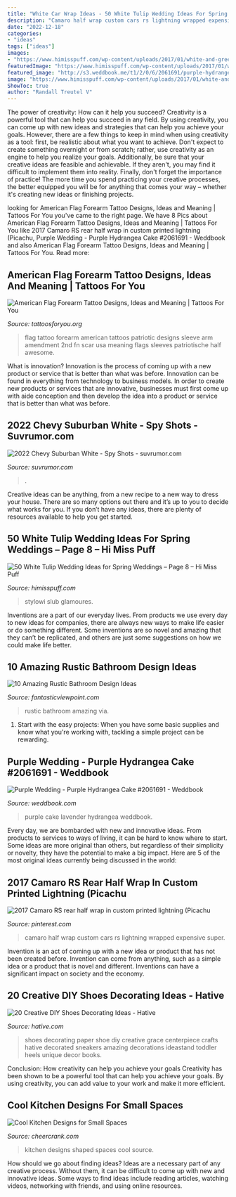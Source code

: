```yaml
---
title: "White Car Wrap Ideas - 50 White Tulip Wedding Ideas For Spring Weddings – Page 8 – Hi Miss Puff"
description: "Camaro half wrap custom cars rs lightning wrapped expensive super"
date: "2022-12-18"
categories:
- "ideas"
tags: ["ideas"]
images:
- "https://www.himisspuff.com/wp-content/uploads/2017/01/white-and-green-tulip-wedding-centerpiece.jpg"
featuredImage: "https://www.himisspuff.com/wp-content/uploads/2017/01/white-and-green-tulip-wedding-centerpiece.jpg"
featured_image: "http://s3.weddbook.me/t1/2/0/6/2061691/purple-hydrangea-cake-wedding-purple-lavender-pinterest.jpg"
image: "https://www.himisspuff.com/wp-content/uploads/2017/01/white-and-green-tulip-wedding-centerpiece.jpg"
ShowToc: true
author: "Randall Treutel V"
---
```



The power of creativity: How can it help you succeed?
Creativity is a powerful tool that can help you succeed in any field. By using creativity, you can come up with new ideas and strategies that can help you achieve your goals. However, there are a few things to keep in mind when using creativity as a tool: first, be realistic about what you want to achieve. Don't expect to create something overnight or from scratch; rather, use creativity as an engine to help you realize your goals. Additionally, be sure that your creative ideas are feasible and achievable. If they aren't, you may find it difficult to implement them into reality. Finally, don't forget the importance of practice! The more time you spend practicing your creative processes, the better equipped you will be for anything that comes your way – whether it's creating new ideas or finishing projects.

	

		
looking for American Flag Forearm Tattoo Designs, Ideas and Meaning | Tattoos For You you've came to the right page. We have 8 Pics about American Flag Forearm Tattoo Designs, Ideas and Meaning | Tattoos For You like 2017 Camaro RS rear half wrap in custom printed lightning (Picachu, Purple Wedding - Purple Hydrangea Cake #2061691 - Weddbook and also American Flag Forearm Tattoo Designs, Ideas and Meaning | Tattoos For You. Read more:
		
    
## American Flag Forearm Tattoo Designs, Ideas And Meaning | Tattoos For You

<img loading=lazy src="https://www.tattoosforyou.org/wp-content/uploads/2017/10/Pictures-of-American-Flag-Forearm-Tattoo.jpg" onerror="this.onerror=null;this.src='https://tse4.mm.bing.net/th?id=OIP.85-yr4zZC7MYCfKJ2N1JdgHaFj&amp;pid=15.1';" alt="American Flag Forearm Tattoo Designs, Ideas and Meaning | Tattoos For You">

_Source: tattoosforyou.org_

>flag tattoo forearm american tattoos patriotic designs sleeve arm amendment 2nd fn scar usa meaning flags sleeves patriotische half awesome. 

	

What is innovation?
Innovation is the process of coming up with a new product or service that is better than what was before. Innovation can be found in everything from technology to business models. In order to create new products or services that are innovative, businesses must first come up with aide conception and then develop the idea into a product or service that is better than what was before.

    
## 2022 Chevy Suburban White - Spy Shots - Suvrumor.com

<img loading=lazy src="https://www.suvrumor.com/wp-content/uploads/2021/06/2022-chevy-suburban-white.jpg" onerror="this.onerror=null;this.src='https://tse2.mm.bing.net/th?id=OIP.AJOjG14VYpnK6fnnxvV4OwHaEI&amp;pid=15.1';" alt="2022 Chevy Suburban White - Spy Shots - suvrumor.com">

_Source: suvrumor.com_

>. 

	

Creative ideas can be anything, from a new recipe to a new way to dress your house. There are so many options out there and it’s up to you to decide what works for you. If you don’t have any ideas, there are plenty of resources available to help you get started.

    
## 50 White Tulip Wedding Ideas For Spring Weddings – Page 8 – Hi Miss Puff

<img loading=lazy src="https://www.himisspuff.com/wp-content/uploads/2017/01/white-and-green-tulip-wedding-centerpiece.jpg" onerror="this.onerror=null;this.src='https://tse3.mm.bing.net/th?id=OIP.PAwtV8Ox6Kv__6c21REARQHaLH&amp;pid=15.1';" alt="50 White Tulip Wedding Ideas for Spring Weddings – Page 8 – Hi Miss Puff">

_Source: himisspuff.com_

>stylowi slub glamoures. 

	

Inventions are a part of our everyday lives. From products we use every day to new ideas for companies, there are always new ways to make life easier or do something different. Some inventions are so novel and amazing that they can’t be replicated, and others are just some suggestions on how we could make life better.

    
## 10 Amazing Rustic Bathroom Design Ideas

<img loading=lazy src="http://www.fantasticviewpoint.com/wp-content/uploads/2016/03/18-1-634x954.jpg" onerror="this.onerror=null;this.src='https://tse3.mm.bing.net/th?id=OIP.J9I5QTCAJ4PWaaonit-3pQHaLJ&amp;pid=15.1';" alt="10 Amazing Rustic Bathroom Design Ideas">

_Source: fantasticviewpoint.com_

>rustic bathroom amazing via. 

	

1. Start with the easy projects: When you have some basic supplies and know what you're working with, tackling a simple project can be rewarding.

    
## Purple Wedding - Purple Hydrangea Cake #2061691 - Weddbook

<img loading=lazy src="http://s3.weddbook.me/t1/2/0/6/2061691/purple-hydrangea-cake-wedding-purple-lavender-pinterest.jpg" onerror="this.onerror=null;this.src='https://tse1.mm.bing.net/th?id=OIP.2zO-p3ODUCUr8lveaiPgJAHaLJ&amp;pid=15.1';" alt="Purple Wedding - Purple Hydrangea Cake #2061691 - Weddbook">

_Source: weddbook.com_

>purple cake lavender hydrangea weddbook. 

	

Every day, we are bombarded with new and innovative ideas. From products to services to ways of living, it can be hard to know where to start. Some ideas are more original than others, but regardless of their simplicity or novelty, they have the potential to make a big impact. Here are 5 of the most original ideas currently being discussed in the world: 

    
## 2017 Camaro RS Rear Half Wrap In Custom Printed Lightning (Picachu

<img loading=lazy src="https://i.pinimg.com/736x/3e/6c/b9/3e6cb9e0bbe6ab06373eb02adc252663.jpg" onerror="this.onerror=null;this.src='https://tse3.mm.bing.net/th?id=OIP.rvlr5EvI6V8hfjfBzoSexAHaFJ&amp;pid=15.1';" alt="2017 Camaro RS rear half wrap in custom printed lightning (Picachu">

_Source: pinterest.com_

>camaro half wrap custom cars rs lightning wrapped expensive super. 

	

Invention is an act of coming up with a new idea or product that has not been created before. Invention can come from anything, such as a simple idea or a product that is novel and different. Inventions can have a significant impact on society and the economy.

    
## 20 Creative DIY Shoes Decorating Ideas - Hative

<img loading=lazy src="https://hative.com/wp-content/uploads/2014/07/shoes-decorating-ideas/2-shoes-decorating-ideas.jpg" onerror="this.onerror=null;this.src='https://tse3.mm.bing.net/th?id=OIP.UH8zd2fBy10xGP3flOrXCQHaJ6&amp;pid=15.1';" alt="20 Creative DIY Shoes Decorating Ideas - Hative">

_Source: hative.com_

>shoes decorating paper shoe diy creative grace centerpiece crafts hative decorated sneakers amazing decorations ideastand toddler heels unique decor books. 

	

Conclusion: How creativity can help you achieve your goals
Creativity has been shown to be a powerful tool that can help you achieve your goals. By using creativity, you can add value to your work and make it more efficient.

    
## Cool Kitchen Designs For Small Spaces

<img loading=lazy src="https://www.cheercrank.com/wp-content/uploads/2016/03/02-u-shaped-kitchen.jpg" onerror="this.onerror=null;this.src='https://tse3.mm.bing.net/th?id=OIP._YML0vBbY7jRDK3YrMtoWwHaK2&amp;pid=15.1';" alt="Cool Kitchen Designs for Small Spaces">

_Source: cheercrank.com_

>kitchen designs shaped spaces cool source. 

	

How should we go about finding ideas?
Ideas are a necessary part of any creative process. Without them, it can be difficult to come up with new and innovative ideas. Some ways to find ideas include reading articles, watching videos, networking with friends, and using online resources.

